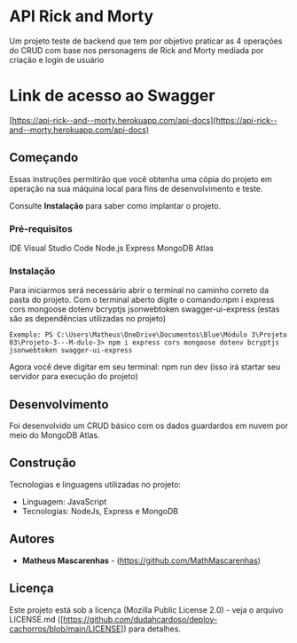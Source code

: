 # API Rick and Morty

Um projeto teste de backend que tem por objetivo praticar as 4 operações do CRUD com base nos personagens de Rick and Morty mediada por criação e login de usuário

# Link de acesso ao Swagger
[https://api-rick--and--morty.herokuapp.com/api-docs](https://api-rick--and--morty.herokuapp.com/api-docs)

## Começando

Essas instruções permitirão que você obtenha uma cópia do projeto em operação na sua máquina local para fins de desenvolvimento e teste.

Consulte **Instalação** para saber como implantar o projeto.

### Pré-requisitos

IDE Visual Studio Code
Node.js
Express
MongoDB Atlas

### Instalação

Para iniciarmos será necessário abrir o terminal no caminho correto da pasta do projeto.
Com o terminal aberto digite o comando:npm i express cors mongoose dotenv bcryptjs jsonwebtoken swagger-ui-express  (estas são as dependências utilizadas no projeto)
```
Exemplo: PS C:\Users\Matheus\OneDrive\Documentos\Blue\Módulo 3\Projeto 03\Projeto-3---M-dulo-3> npm i express cors mongoose dotenv bcryptjs jsonwebtoken swagger-ui-express 
```

Agora você deve digitar em seu terminal: npm run dev (isso irá startar seu servidor para execução do projeto)

## Desenvolvimento

Foi desenvolvido um CRUD básico com os dados guardardos em nuvem por meio do MongoDB Atlas.

## Construção

Tecnologias e linguagens utilizadas no projeto:

* Linguagem: JavaScript
* Tecnologias: NodeJs, Express e MongoDB

## Autores

* **Matheus Mascarenhas** - (https://github.com/MathMascarenhas)

## Licença

Este projeto está sob a licença (Mozilla Public License 2.0) - veja o arquivo LICENSE.md ([https://github.com/dudahcardoso/deploy-cachorros/blob/main/LICENSE]) para detalhes.
